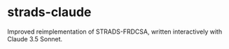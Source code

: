 # strads-claude
Improved reimplementation of STRADS-FRDCSA, written interactively with Claude 3.5 Sonnet.
